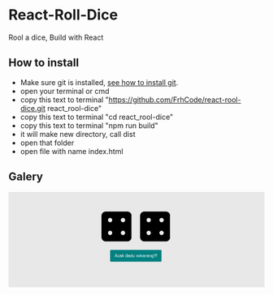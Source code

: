 # React-Roll-Dice
Rool a dice, Build with React

## How to install

- Make sure git is installed, [see how to install git](https://www.google.com/search?q=how+to+isntall+git&oq=how+to+isntall+git&aqs=chrome..69i57j0i10l9.4306j0j7&sourceid=chrome&ie=UTF-8). 
- open your terminal or cmd 
- copy this text to terminal "https://github.com/FrhCode/react-rool-dice.git react_rool-dice"
- copy this text to terminal "cd react_rool-dice"
- copy this text to terminal "npm run build"
- it will make new directory, call dist
- open that folder
- open file with name index.html 

## Galery
![This is an image](./src/rool-dice.png)

